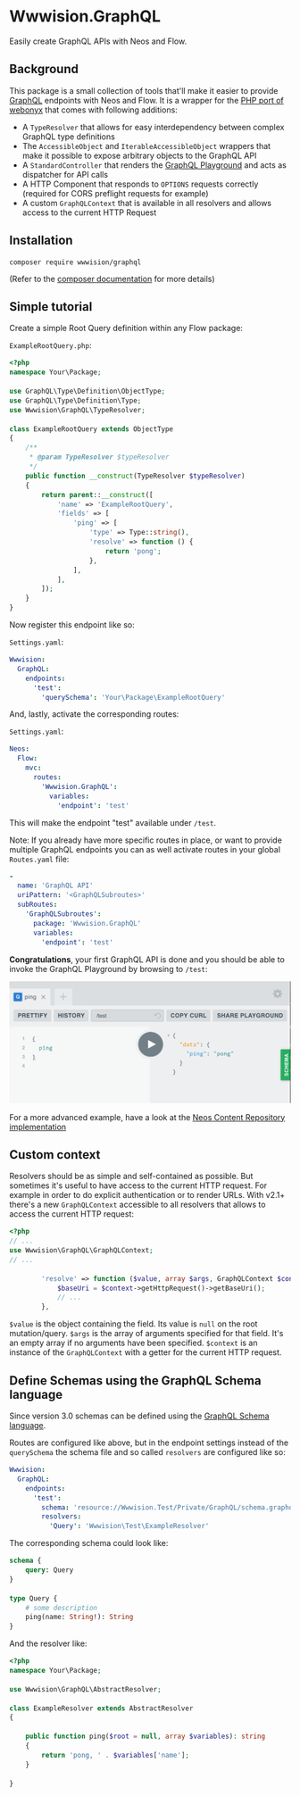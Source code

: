 # Wwwision.GraphQL

Easily create GraphQL APIs with Neos and Flow.

## Background

This package is a small collection of tools that'll make it easier to provide [GraphQL](http://graphql.org/) endpoints
with Neos and Flow.
It is a wrapper for the [PHP port of webonyx](https://github.com/webonyx/graphql-php) that comes with following additions:

* A `TypeResolver` that allows for easy interdependency between complex GraphQL type definitions
* The `AccessibleObject` and `IterableAccessibleObject` wrappers that make it possible to expose arbitrary objects to
  the GraphQL API
* A `StandardController` that renders the [GraphQL Playground](https://github.com/prismagraphql/graphql-playground) and acts as dispatcher
  for API calls
* A HTTP Component that responds to `OPTIONS` requests correctly (required for CORS preflight requests for example)
* A custom `GraphQLContext` that is available in all resolvers and allows access to the current HTTP Request

## Installation

```
composer require wwwision/graphql
```

(Refer to the [composer documentation](https://getcomposer.org/doc/) for more details)

## Simple tutorial

Create a simple Root Query definition within any Flow package:

`ExampleRootQuery.php`:

```php
<?php
namespace Your\Package;

use GraphQL\Type\Definition\ObjectType;
use GraphQL\Type\Definition\Type;
use Wwwision\GraphQL\TypeResolver;

class ExampleRootQuery extends ObjectType
{
    /**
     * @param TypeResolver $typeResolver
     */
    public function __construct(TypeResolver $typeResolver)
    {
        return parent::__construct([
            'name' => 'ExampleRootQuery',
            'fields' => [
                'ping' => [
                    'type' => Type::string(),
                    'resolve' => function () {
                        return 'pong';
                    },
                ],
            ],
        ]);
    }
}
```

Now register this endpoint like so:

`Settings.yaml`:

```yaml
Wwwision:
  GraphQL:
    endpoints:
      'test':
        'querySchema': 'Your\Package\ExampleRootQuery'
```

And, lastly, activate the corresponding routes:

`Settings.yaml`:

```yaml
Neos:
  Flow:
    mvc:
      routes:
        'Wwwision.GraphQL':
          variables:
            'endpoint': 'test'
```

This will make the endpoint "test" available under `/test`.

Note: If you already have more specific routes in place, or want to provide multiple GraphQL endpoints you can as well
activate routes in your global `Routes.yaml` file:

```yaml
-
  name: 'GraphQL API'
  uriPattern: '<GraphQLSubroutes>'
  subRoutes:
    'GraphQLSubroutes':
      package: 'Wwwision.GraphQL'
      variables:
        'endpoint': 'test'
```

**Congratulations**, your first GraphQL API is done and you should be able to invoke the GraphQL Playground by browsing to `/test`:

![](playground.png)

For a more advanced example, have a look at the [Neos Content Repository implementation](https://github.com/bwaidelich/Wwwision.Neos.GraphQL)

## Custom context

Resolvers should be as simple and self-contained as possible. But sometimes it's useful to have access to the current
HTTP request. For example in order to do explicit authentication or to render URLs.
With v2.1+ there's a new `GraphQLContext` accessible to all resolvers that allows to access the current HTTP request:

```php
<?php
// ...
use Wwwision\GraphQL\GraphQLContext;
// ...

        'resolve' => function ($value, array $args, GraphQLContext $context) {
            $baseUri = $context->getHttpRequest()->getBaseUri();
            // ...
        },
```

`$value` is the object containing the field. Its value is `null` on the root mutation/query.
`$args` is the array of arguments specified for that field. It's an empty array if no arguments have been specified.
`$context` is an instance of the `GraphQLContext` with a getter for the current HTTP request.

## Define Schemas using the GraphQL Schema language

Since version 3.0 schemas can be defined using the [GraphQL Schema language](https://graphql.org/learn/schema/).

Routes are configured like above, but in the endpoint settings instead of the `querySchema` the schema file and so called
`resolvers` are configured like so:

```yaml
Wwwision:
  GraphQL:
    endpoints:
      'test':
        schema: 'resource://Wwwision.Test/Private/GraphQL/schema.graphql'
        resolvers:
          'Query': 'Wwwision\Test\ExampleResolver'
```

The corresponding schema could look like:

```graphql
schema {
    query: Query
}

type Query {
    # some description
    ping(name: String!): String
}
```

And the resolver like:

```php
<?php
namespace Your\Package;

use Wwwision\GraphQL\AbstractResolver;

class ExampleResolver extends AbstractResolver
{

    public function ping($root = null, array $variables): string
    {
        return 'pong, ' . $variables['name'];
    }

}
```
